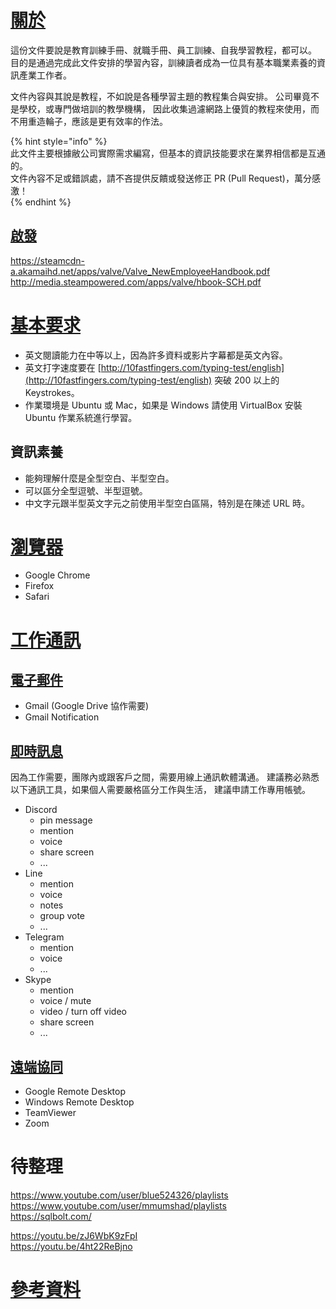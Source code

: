 # [ 關於 ](#about)

這份文件要說是教育訓練手冊、就職手冊、員工訓練、自我學習教程，都可以。   
目的是通過完成此文件安排的學習內容，訓練讀者成為一位具有基本職業素養的資訊產業工作者。

文件內容與其說是教程，不如說是各種學習主題的教程集合與安排。
公司畢竟不是學校，或專門做培訓的教學機構，
因此收集過濾網路上優質的教程來使用，而不用重造輪子，應該是更有效率的作法。

{% hint style="info" %}   
此文件主要根據敝公司實際需求編寫，但基本的資訊技能要求在業界相信都是互通的。   
文件內容不足或錯誤處，請不吝提供反饋或發送修正 PR (Pull Request)，萬分感激！   
{% endhint %}   

## [ 啟發 ](#inspiration)

https://steamcdn-a.akamaihd.net/apps/valve/Valve_NewEmployeeHandbook.pdf
http://media.steampowered.com/apps/valve/hbook-SCH.pdf


# [ 基本要求 ](#prerequisites)

* 英文閱讀能力在中等以上，因為許多資料或影片字幕都是英文內容。
* 英文打字速度要在 [http://10fastfingers.com/typing-test/english](http://10fastfingers.com/typing-test/english) 突破 200 以上的 Keystrokes。
* 作業環境是 Ubuntu 或 Mac，如果是 Windows 請使用 VirtualBox 安裝 Ubuntu 作業系統進行學習。

## 資訊素養

* 能夠理解什麼是全型空白、半型空白。
* 可以區分全型逗號、半型逗號。
* 中文字元跟半型英文字元之前使用半型空白區隔，特別是在陳述 URL 時。

# [ 瀏覽器 ](#browsers)

- Google Chrome
- Firefox
- Safari

# [ 工作通訊 ](#communication)

## [ 電子郵件 ](#email)

* Gmail (Google Drive 協作需要)
* Gmail Notification

## [ 即時訊息 ](#instant-messages)

因為工作需要，團隊內或跟客戶之間，需要用線上通訊軟體溝通。
建議務必熟悉以下通訊工具，如果個人需要嚴格區分工作與生活，
建議申請工作專用帳號。

* Discord
  - pin message
  - mention
  - voice
  - share screen
  - ...
* Line
  - mention
  - voice
  - notes
  - group vote
  - ...
* Telegram
  - mention
  - voice
  - ...
* Skype
  - mention
  - voice / mute
  - video / turn off video
  - share screen
  - ...

## [ 遠端協同 ](#remote-control)

* Google Remote Desktop
* Windows Remote Desktop
* TeamViewer
* Zoom

# 待整理

https://www.youtube.com/user/blue524326/playlists   
https://www.youtube.com/user/mmumshad/playlists   
https://sqlbolt.com/   

https://youtu.be/zJ6WbK9zFpI   
https://youtu.be/4ht22ReBjno   

# [ 參考資料 ](#references)

[1]: https://github.com/adam-p/markdown-here/wiki/Markdown-Cheatsheet
